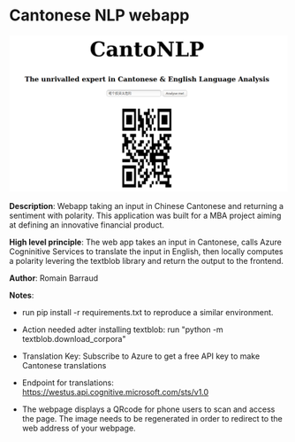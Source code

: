 # Cantonese NLP webapp

![picture](https://github.com/RomainBarraud/CantoNLP/blob/master/static/web_page_screenshot.png)

**Description**: Webapp taking an input in Chinese Cantonese and returning a sentiment with polarity. This application was built for a MBA project aiming at defining an innovative financial product.

**High level principle**: The web app takes an input in Cantonese, calls Azure Cogninitive Services to translate the input in English, then locally computes a polarity levering the textblob library and return the output to the frontend. 

**Author**: Romain Barraud

**Notes**:

 - run pip install -r requirements.txt to reproduce a similar environment.

 - Action needed adter installing textblob: run 
"python -m textblob.download_corpora"

  - Translation Key: Subscribe to Azure to get a free API key to make Cantonese translations

 - Endpoint for translations: https://westus.api.cognitive.microsoft.com/sts/v1.0

 - The webpage displays a QRcode for phone users to scan and access the page. The image needs to be regenerated in order to redirect to the web address of your webpage.
